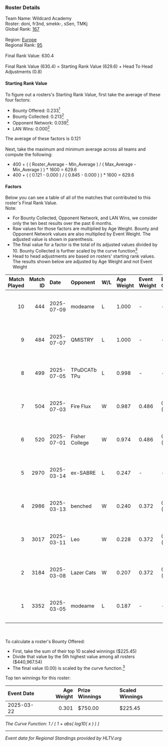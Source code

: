 ### Roster Details<br />
Team Name: Wildcard Academy<br />
Roster: doni, fr3nd, smekk-, sSen, TMKj<br />
Global Rank: [167](../../standings_global_2025_08_04.md)<br />
<br />
Region: [Europe]( ../../standings_europe_2025_08_04.md)<br />
Regional Rank: [95]( ../../standings_europe_2025_08_04.md)<br />
<br />
Final Rank Value:  630.4<br />
<br />
Final Rank Value (630.4) = Starting Rank Value (629.6) + Head To Head Adjustments (0.8)<br />

#### Starting Rank Value<br />
To figure out a rosters's Starting Rank Value, first take the average of these four factors:<br />
- Bounty Offered: 0.233[<sup>1</sup>](#table2)
- Bounty Collected: 0.213[<sup>2</sup>](#table1)
- Opponent Network: 0.039[<sup>2</sup>](#table1)
- LAN Wins: 0.000[<sup>2</sup>](#table1)

The average of these factors is 0.121<br />
<br />
Next, take the maximum and minimum average across all teams and compute the following:<br />
- 400 + ( ( Roster_Average - Min_Average ) / ( Max_Average - Min_Average ) ) * 1600 = 629.6
- 400 + ( ( 0.121 - 0.000 ) / ( 0.845 - 0.000 ) ) * 1600 = 629.6


#### Factors<br />
Below you can see a table of all of the matches that contributed to this roster's Final Rank Value.<br />
Note:<br />

- For Bounty Collected, Opponent Network, and LAN Wins, we consider only the ten best results over the past 6 months.
- Raw values for those factors are multiplied by Age Weight. Bounty and Opponent Network values are also multiplied by Event Weight. The adjusted value is shown in parenthesis.
- The final value for a factor is the total of its adjusted values divided by 10. Bounty Collected is further scaled by the curve function[<sup>3</sup>](#curveFunction)
- Head to head adjustments are based on rosters' starting rank values. The results shown below are adjusted by Age Weight and not Event Weight
<span id="table1"></span><br />


| Match Played | Match ID | Date       | Opponent       | W/L | Age Weight | Event Weight | Bounty Collected | Opponent Network | LAN Wins  | H2H Adj. | Roster                            |
| -: | -: | :- | :- | :- | :- | :- | :- | :- | :- | -: | :- |
|           10 |      444 | 2025-07-09 | modeame        | L   | 1.000      | -            | -                | -                | -         |   -14.68 | doni, fr3nd, smekk-, sSen, TMKj   |
|            9 |      484 | 2025-07-07 | QMISTRY        | L   | 1.000      | -            | -                | -                | -         |   -14.75 | doni, fr3nd, smekk-, sSen, TMKj   |
|            8 |      499 | 2025-07-05 | TPuDCATb TPu   | L   | 0.998      | -            | -                | -                | -         |    -8.27 | doni, fr3nd, smekk-, sSen, TMKj   |
|            7 |      504 | 2025-07-03 | Fire Flux      | W   | 0.987      | 0.486        | 0.003 (0.001)    | 0.512 (0.246)    | 0 (0.000) |    21.32 | doni, fr3nd, smekk-, sSen, TMKj   |
|            6 |      520 | 2025-07-01 | Fisher College | W   | 0.974      | 0.486        | 0.001 (0.001)    | 0.236 (0.112)    | 0 (0.000) |    14.83 | doni, fr3nd, smekk-, sSen, TMKj   |
|            5 |     2970 | 2025-03-14 | ex-SABRE       | L   | 0.247      | -            | -                | -                | -         |    -2.60 | fr3nd, sSen, T4gg3D, TMKj, Wonder |
|            4 |     2986 | 2025-03-13 | benched        | W   | 0.240      | 0.372        | 0.000 (0.000)    | 0.044 (0.004)    | 0 (0.000) |     2.63 | fr3nd, sSen, T4gg3D, TMKj, Wonder |
|            3 |     3017 | 2025-03-11 | Leo            | W   | 0.228      | 0.372        | 0.000 (0.000)    | 0.318 (0.027)    | 0 (0.000) |     3.10 | fr3nd, sSen, T4gg3D, TMKj, Wonder |
|            2 |     3184 | 2025-03-08 | Lazer Cats     | W   | 0.207      | 0.372        | 0.000 (0.000)    | 0.024 (0.002)    | 0 (0.000) |     1.44 | fr3nd, sSen, T4gg3D, TMKj, Wonder |
|            1 |     3352 | 2025-03-05 | modeame        | L   | 0.187      | -            | -                | -                | -         |    -2.21 | fr3nd, sSen, T4gg3D, TMKj, Wonder |

<br />
<span id="table2"></span><br />
To calculate a roster's Bounty Offered:<br />

- First, take the sum of their top 10 scaled winnings ($225.45)
- Divide that value by the 5th highest value among all rosters ($440,967.54)
- The final value (0.00) is scaled by the curve function.[<sup>3</sup>](#curveFunction)

Top ten winnings for this roster:<br />

| Event Date | Age Weight | Prize Winnings | Scaled Winnings |
| :- | -: | :- | :- |
| 2025-03-22 |      0.301 | $750.00        | $225.45         |


<span id="curveFunction"></span>_The Curve Function: 1 / ( 1 + abs( log10( x ) ) )_<br />

---
_Event data for Regional Standings provided by HLTV.org_<br />
